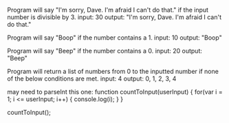 Program will say "I'm sorry, Dave. I'm afraid I can't do that." if the input number is divisible by 3.
  input: 30
  output: "I'm sorry, Dave. I'm afraid I can't do that."

Program will say "Boop" if the number contains a 1.
  input: 10
  output: "Boop"

Program will say "Beep" if the number contains a 0.
  input: 20
  output: "Beep"


Program will return a list of numbers from 0 to the inputted number if none of the below conditions are met.
  input: 4
  output: 0, 1, 2, 3, 4

  may need to parseInt this one:
  function countToInput(userInput) {
    for(var i = 1; i <= userInput; i++) {
        console.log(i);
    }
}

countToInput();
